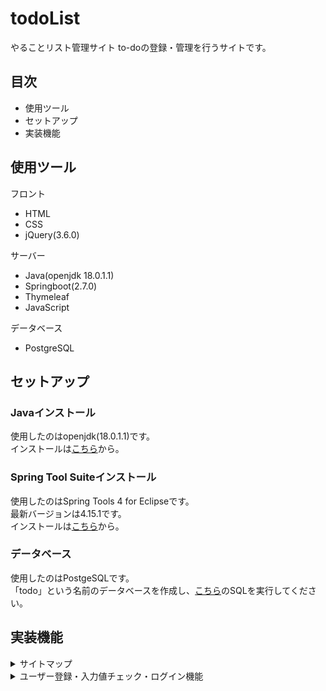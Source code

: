 # todoList
やることリスト管理サイト
to-doの登録・管理を行うサイトです。

## 目次
- 使用ツール
- セットアップ
- 実装機能
## 使用ツール
フロント
- HTML
- CSS
- jQuery(3.6.0)

サーバー
- Java(openjdk 18.0.1.1)
- Springboot(2.7.0)
- Thymeleaf
- JavaScript

データベース
- PostgreSQL

## セットアップ
### Javaインストール
使用したのはopenjdk(18.0.1.1)です。  
インストールは[こちら](https://jdk.java.net/18/)から。

### Spring Tool Suiteインストール
使用したのはSpring Tools 4 for Eclipseです。  
最新バージョンは4.15.1です。  
インストールは[こちら](https://spring.io/tools)から。

### データベース
使用したのはPostgeSQLです。  
「todo」という名前のデータベースを作成し、[こちら]()のSQLを実行してください。  
## 実装機能
<details>
  <summary>サイトマップ</summary>
  作成中
</details>
<details>
  <summary>ユーザー登録・入力値チェック・ログイン機能</summary>
	1.ログイン画面  
	![ログイン画面](./src/main/resources/static/img/login.jpg)  
	　上記ログインページが表示されます。  
	　新規登録をする場合、パスワードを忘れた場合はログインフォーム下部のリンクをクリックします。  
	　メールアドレス、パスワードに誤りがある場合、もしくは空欄のままログインボタンを選択すると、  
	　下記のようにエラーメッセージが表示されます。  
	![ログイン画面（エラー）](./src/main/resources/static/img/loginError.jpg)
	
	2.ユーザー登録画面  
	![ログイン画面](./src/main/resources/static/img/userAdd.jpg)  
	　ログインページ内リンクを選択すると、上記の登録フォームが表示されます。  
	　パスワードと確認用パスワードの入力が一致しない場合、確認ボタンが活性化しないため登録確認が行えません。（JavaScript使用）  
	　![ログイン画面](./src/main/resources/static/img/userAdd2.jpg)  
	　パスワードと確認用パスワードを入力し、確認ボタンを押しても、入力されていない項目がある場合は  
	　エラーメッセージが表示され、確認画面には進めません。  
	 ![ログイン画面](./src/main/resources/static/img/userAdd3.jpg)  
	  同一メールアドレスの使用を避けるため、登録済みメールアドレスで登録を行おうとした場合は  
	　エラーメッセージが表示され、確認画面には進めません。  
	　※パスワード以外の入力済み項目はフォームに残ったままになります。
	![ログイン画面](./src/main/resources/static/img/userAdd4.jpg)  
	　不備なく入力が完了すると、下記のような確認画面に進みます。  
	![ログイン画面](./src/main/resources/static/img/userAddCheck.jpg)  
	　変更がなければ「登録」、修正項目があれば「修正」 ボタンを押します。  
	　修正ボタンを押すと、一つ前のページに戻ります。  
	　この時も、パスワード以外の入力済み項目は残った状態で表示されます。
	![ログイン画面](./src/main/resources/static/img/userAddComp.jpg)  
	　登録ボタンを押すと、上記のページが表示されます。  
	　ログインボタンを押すと、ログインページに戻ります。  
	
</details>
